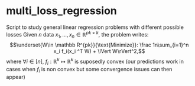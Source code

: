 # multi_loss_regression
Script to study general linear regression problems with different possible losses
Given $n$ data $x_1, \dots, x_n \in \mathbb R^{pk \times k}$, the problem writes:
$$\underset{W\in  \mathbb R^{pk}}{\text{Minimize}}: \frac 1n\sum_{i=1}^n x_i f_i(x_i ^T W) + \lVert W\rVert^2,$$
where $\forall i\in [n]$, $f_i :  \mathbb R^{k} \mapsto \mathbb R^{k}$ is suposedly convex (our predictions work in cases when $f_i$ is non convex but some convergence issues can then appear)


